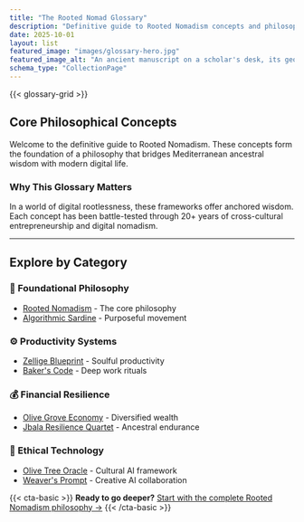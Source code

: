 ```yaml
---
title: "The Rooted Nomad Glossary"
description: "Definitive guide to Rooted Nomadism concepts and philosophical frameworks"
date: 2025-10-01
layout: list
featured_image: "images/glossary-hero.jpg"
featured_image_alt: "An ancient manuscript on a scholar's desk, its geometric patterns glowing and transforming into a digital interface, symbolizing the Rooted Nomad Glossary."
schema_type: "CollectionPage"
---
```


{{< glossary-grid >}}

## Core Philosophical Concepts

Welcome to the definitive guide to Rooted Nomadism. These concepts form the foundation of a philosophy that bridges Mediterranean ancestral wisdom with modern digital life.

### Why This Glossary Matters
In a world of digital rootlessness, these frameworks offer anchored wisdom. Each concept has been battle-tested through 20+ years of cross-cultural entrepreneurship and digital nomadism.

---

## Explore by Category

### 🧭 Foundational Philosophy
- [Rooted Nomadism](/glossary/rooted-nomadism/) - The core philosophy
- [Algorithmic Sardine](/glossary/algorithmic-sardine/) - Purposeful movement

### ⚙️ Productivity Systems  
- [Zellige Blueprint](/glossary/zellige-blueprint/) - Soulful productivity
- [Baker's Code](/work-productivity/bakers-code/) - Deep work rituals

### 💰 Financial Resilience
- [Olive Grove Economy](/glossary/olive-grove-economy/) - Diversified wealth
- [Jbala Resilience Quartet](/money-freedom/jbala-resilience-quartet/) - Ancestral endurance

### 🤖 Ethical Technology
- [Olive Tree Oracle](/glossary/olive-tree-oracle/) - Cultural AI framework
- [Weaver's Prompt](/ai-future/weavers-prompt/) - Creative AI collaboration

{{< cta-basic >}}
**Ready to go deeper?** 
[Start with the complete Rooted Nomadism philosophy →](/stories-wisdom/rooted-nomadism-philosophy/)
{{< /cta-basic >}}